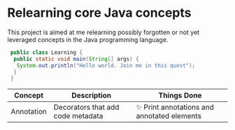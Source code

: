 Relearning core Java concepts
================================

This project is aimed at me relearning possibly forgotten or not yet leveraged concepts in the Java programming language.

```java
 public class Learning {
  public static void main(String[] args) {
   System.out.println("Hello world. Join me in this quest");
  }
 }
```

|Concept | Description | Things Done |
|---------|-------------|-------------
|Annotation    | Decorators that add code metadata        | :sparkles: Print annotations and annotated elements |
